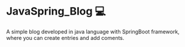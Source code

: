 # JavaSpring_Blog 💻
A simple blog developed in java language with SpringBoot framework, where you can create entries and add coments.
